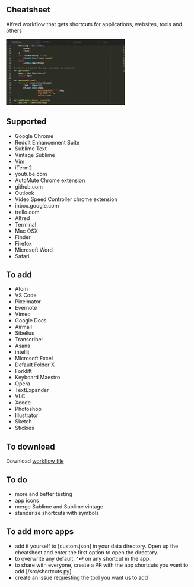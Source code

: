 Cheatsheet
----------

Alfred workflow that gets shortcuts for applications, websites, tools and others

![Sublime demo](/sublime_demo.gif)

Supported
---------
- Google Chrome
- Reddit Enhancement Suite
- Sublime Text
- Vintage Sublime
- Vim
- iTerm2
- youtube.com
- AutoMute Chrome extension
- github.com
- Outlook
- Video Speed Controller chrome extension
- inbox.google.com
- trello.com
- Alfred
- Terminal
- Mac OSX
- Finder
- Firefox
- Microsoft Word
- Safari

To add
------
- Atom
- VS Code
- Pixelmator
- Evernote
- Vimeo
- Google Docs
- Airmail
- Sibelius
- Transcribe!
- Asana
- intellij
- Microsoft Excel
- Default Folder X
- Forklift
- Keyboard Maestro
- Opera
- TextExpander
- VLC
- Xcode
- Photoshop
- Illustrator
- Sketch
- Stickies

To download
-----------
Download [workflow file](https://github.com/mutdmour/alfred-workflow-cheatsheet/raw/master/Cheatsheet.alfredworkflow)

To do
------
- more and better testing
- app icons
- merge Sublime and Sublime vintage
- standarize shortcuts with symbols

To add more apps
----------------
- add it yourself to [custom.json] in your data directory. Open up the cheatsheet and enter the first option to open the directory.
- to overwrite any default, ^⏎ on any shortcut in the app.
- to share with everyone, create a PR with the app shortcuts you want to add [/src/shortcuts.py]
- create an issue requesting the tool you want us to add

